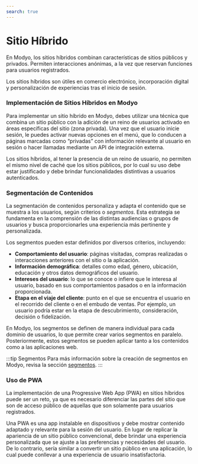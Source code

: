 ```yaml
---
search: true
---
```


# Sitio Híbrido

En Modyo, los sitios híbridos combinan características de sitios públicos y privados. Permiten interacciones anónimas, a la vez que reservan funciones para usuarios registrados.

Los sitios híbridos son útiles en comercio electrónico, incorporación digital y personalización de experiencias tras el inicio de sesión.

### Implementación de Sitios Híbridos en Modyo

Para implementar un sitio híbrido en Modyo, debes utilizar una técnica que combina un sitio público con la adición de un reino de usuarios activado en áreas específicas del sitio (zona privada).  Una vez que el usuario inicie sesión, le puedes activar nuevas opciones en el menú, que lo conducen a páginas marcadas como “privadas” con información relevante al usuario en sesión o hacer llamadas mediante un API de integración externa.

Los sitios híbridos, al tener la presencia de un reino de usuario, no permiten el mismo nivel de caché que los sitios públicos, por lo cual su uso debe estar justificado y debe brindar funcionalidades distintivas a usuarios autenticados.


### Segmentación de Contenidos

La segmentación de contenidos personaliza y adapta el contenido que se muestra a los usuarios, según criterios o _segmentos_. Esta estrategia se fundamenta en la comprensión de las distintas audiencias o grupos de usuarios y busca proporcionarles una experiencia más pertinente y personalizada.

Los segmentos pueden estar definidos por diversos criterios, incluyendo:

- **Comportamiento del usuario**: páginas visitadas, compras realizadas o interacciones anteriores con el sitio o la aplicación.
- **Información demográfica**: detalles como edad, género, ubicación, educación y otros datos demográficos del usuario.
- **Intereses del usuario**: lo que se conoce o infiere que le interesa al usuario, basado en sus comportamientos pasados o en la información proporcionada.
- **Etapa en el viaje del cliente**: punto en el que se encuentra el usuario en el recorrido del cliente o en el embudo de ventas. Por ejemplo, un usuario podría estar en la etapa de descubrimiento, consideración, decisión o fidelización.

En Modyo, los segmentos se definen de manera individual para cada dominio de usuarios, lo que permite crear varios segmentos en paralelo. Posteriormente, estos segmentos se pueden aplicar tanto a los contenidos como a las aplicaciones web.

:::tip Segmentos
Para más información sobre la creación de segmentos en Modyo, revisa la sección [segmentos](/es/platform/customers/segments).
:::

### Uso de PWA

La implementación de una Progressive Web App (PWA) en sitios híbridos puede ser un reto, ya que es necesario diferenciar las partes del sitio que son de acceso público de aquellas que son solamente para usuarios registrados.

Una PWA es una app instalable en dispositivos y debe mostrar contenido adaptado y relevante para la sesión del usuario. En lugar de replicar la apariencia de un sitio público convencional, debe brindar una experiencia personalizada que se ajuste a las preferencias y necesidades del usuario. De lo contrario, sería similar a convertir un sitio público en una aplicación, lo cual puede conllevar a una experiencia de usuario insatisfactoria.

